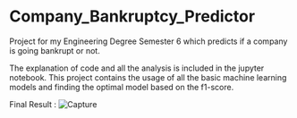 # Company_Bankruptcy_Predictor
Project for my Engineering Degree Semester 6 which predicts if a company is going bankrupt or not.

The explanation of code and all the analysis is included in the jupyter notebook. 
This project contains the usage of all the basic machine learning models and finding the optimal model based on the f1-score.

Final Result :
![Capture](https://user-images.githubusercontent.com/59522832/138886608-e373122b-c328-460e-beb0-9f3d242dbc61.JPG)
